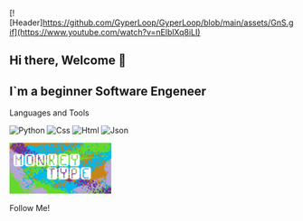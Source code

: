 [![Header]https://github.com/GyperLoop/GyperLoop/blob/main/assets/GnS.gif](https://www.youtube.com/watch?v=nElblXq8iLI)

## Hi there, Welcome 👋

## I`m a beginner Software Engeneer

Languages and Tools

![Python](https://img.shields.io/badge/Python-green?style=for-the-badge&logo=python)
![Css](https://img.shields.io/badge/Css-blue?style=for-the-badge&logo=css)
![Html](https://img.shields.io/badge/Html-grey?style=for-the-badge&logo=flutter)
![Json](https://img.shields.io/badge/Json-orange?style=for-the-badge&logo=json)

<a href="https://monkeytype.com/profile/Oleksandr_Z" target="_blank">
  <img src="https://github.com/GyperLoop/GyperLoop/blob/main/assets/MyMonkeytype.png" alt="App Store" width="180"/>
</a>

Follow Me!

